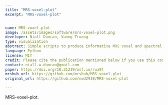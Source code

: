 ```yaml
---
title: "MRS-voxel-plot"
excerpt: "MRS-voxel-plot"


name: MRS-voxel-plot
image: /assets/images/software/mrs-voxel-plot.png
developer: Niall Duncan, Vuong Truong
type: visualization
abstract: Simple scripts to produce informative MRS voxel and spectral plots for a group or groups of participants.
language: Python
license: MIT
credit: Please cite the publication mentioned below if you use this code.
contact: niall.w.duncan@gmail.com
paper: https://doi.org/10.31219/osf.io/rua9f
mrshub_url: https://github.com/mrshub/MRS-voxel-plot
original_url: https://github.com/nwd2918/MRS-voxel-plot

---
```


MRS-voxel-plot.
